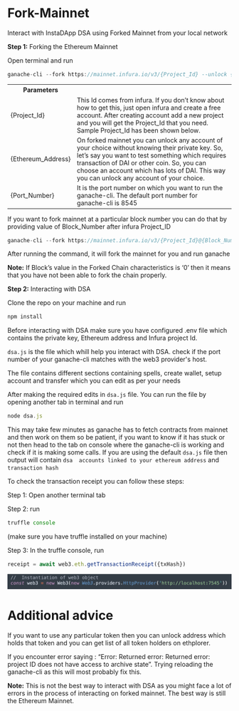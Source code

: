 # Fork-Mainnet
Interact with InstaDApp DSA using Forked Mainnet from your local network


**Step 1:** Forking the Ethereum Mainnet

Open terminal and run

```javascript
ganache-cli --fork https://mainnet.infura.io/v3/{Project_Id} --unlock {Ethereum_Address} -p {Port_Number} --networkId 1
```
<table class="table">
<tr>
<th>Parameters</th>
<th>  </th> 
</tr>
<tr>
<tr>
<td>{Project_Id}</td>
<td>This Id comes from infura. If you don’t know about how to get this, just open infura and create a free account. After creating account add a new project and you will get the Project_Id that you need. Sample Project_Id has been shown below.
</td>
<tr>
<tr>
<td>{Ethereum_Address}</td>
<td>On forked mainnet you can unlock any account of your choice without knowing their private key. So, let’s say you want to test  something which requires transaction of DAI or other coin. So, you can choose an account which has lots of DAI. This way you can unlock any account of your choice.
</td>
</tr>
<tr>
<td>{Port_Number}</td>
<td>It is the port number on which you want to run the ganache-cli. The default port number for ganache-cli is 8545</td>
</tr>
</table>

If you want to fork mainnet at a particular block number you can do that by providing value of Block_Number after infura Project_ID

```javascript
ganache-cli --fork https://mainnet.infura.io/v3/{Project_Id}@{Block_Number} --unlock {Ethereum_Address} -p {Port_Number} --networkId 1
```

After running the command, it will fork the mainnet for you and run ganache

**Note:** If Block’s value in the Forked Chain characteristics is ‘0’ then it means that you have not been able to fork the chain properly.

**Step 2:** Interacting with DSA

Clone the repo on your machine and run 

```javascript
npm install
```
Before interacting with DSA make sure you have configured .env file which contains the private key, Ethereum address and Infura project Id.

`dsa.js` is the file which whill help you interact with DSA.
check if the port number of your ganache-cli matches with the web3 provider's host.

The file contains different sections containing spells, create wallet, setup account and transfer which you can edit as per your needs

After making the required edits in `dsa.js` file. You can run the file by opening another tab in terminal and run 
```javascript
node dsa.js
```
This may take few minutes as ganache has to fetch contracts from mainnet and then work on them so be patient, if you want to know if it has stuck or not then head to the tab on console where the ganache-cli is working and check if it is making some calls.
If you are using the default `dsa.js` file then output will contain `dsa  accounts linked to your ethereum address` and `transaction hash`

To check the transaction receipt you can follow these steps: 


Step 1: Open another terminal tab

Step 2: run 
```javascript
truffle console
``` 
(make sure you have truffle installed on your machine)

Step 3: In the truffle console, run 

```javascript
receipt = await web3.eth.getTransactionReceipt({txHash})
```
![alt text](https://github.com/destroyersrt/InstaDapp_Compound/blob/master/Screenshot%202020-06-09%20at%201.07.52%20AM.png)


# Additional advice
If you want to use any particular token then you can unlock address which holds that token and you can get list of all token holders on 
ethplorer.

If you encounter error saying : “Error: Returned error: Returned error: project ID does not have access to archive state”. Trying reloading the ganache-cli as this will most probably fix this.

**Note:** This is not the best way to interact with DSA as you might face a lot of errors in the process of interacting on forked mainnet. The best way is still the Ethereum Mainnet.
